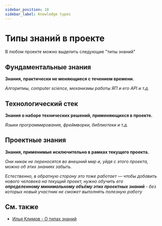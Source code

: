 ```yaml
---
sidebar_position: 10
sidebar_label: Knowledge types
---
```


# Типы знаний в проекте

В любом проекте можно выделить следующие "типы знаний"

## Фундаментальные знания

**Знания, практически не меняющиеся с течением времени.**

*Алгоритмы, computer science, механизмы работы ЯП и его API и т.д.*

## Технологический стек

**Знания о наборе технических решений, применяющихся в проекте.**

*Языки программирования, фреймворки, библиотеки и т.д.*

## Проектные знания

**Знания, применимые исключительно в рамках текущего проекта.**

*Они никак не переносятся во внешний мир и, уйдя с этого проекта, можно об этих знаниях забыть.*

*Естественно, в обратную сторону это тоже работает — чтобы добавить нового человека на текущий проект, нужно обучить его **определенному минимальному объёму этих проектных знаний** - без которых новый участник не сможет выполнять полезную работу*

## См. также

- [Илья Климов - О типах знаний][ext-klimov]

[ext-klimov]: https://youtu.be/4xyb_tA-uw0?t=249
